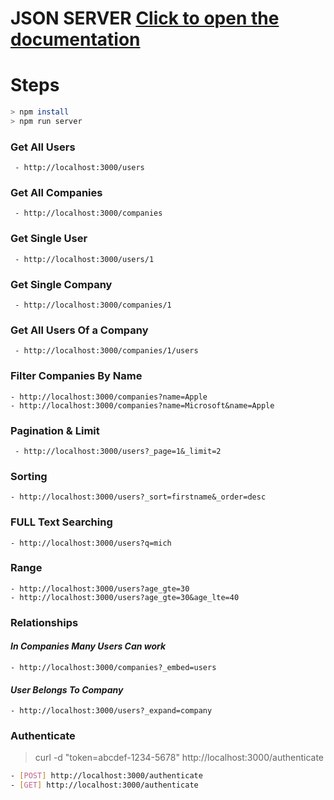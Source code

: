 # JSON SERVER [Click to open the documentation](https://github.com/typicode/json-server)

# Steps
```sh
> npm install
> npm run server
```

### **Get All Users**
```
 - http://localhost:3000/users
```

### **Get All Companies**
```
 - http://localhost:3000/companies
```

### **Get Single User**
```
 - http://localhost:3000/users/1
```

### **Get Single Company**
```
 - http://localhost:3000/companies/1
```

### **Get All Users Of a Company**
```
 - http://localhost:3000/companies/1/users
```

### **Filter Companies By Name**
```
- http://localhost:3000/companies?name=Apple
- http://localhost:3000/companies?name=Microsoft&name=Apple
```

### **Pagination & Limit**
```
 - http://localhost:3000/users?_page=1&_limit=2
```

### **Sorting**
```
- http://localhost:3000/users?_sort=firstname&_order=desc
```

### **FULL Text Searching**
```
- http://localhost:3000/users?q=mich
```

### **Range**
```
- http://localhost:3000/users?age_gte=30
- http://localhost:3000/users?age_gte=30&age_lte=40
```
### **Relationships**
#### *In Companies Many Users Can work*
```
- http://localhost:3000/companies?_embed=users
```
#### *User Belongs To Company*
```
- http://localhost:3000/users?_expand=company
```

### **Authenticate**
> curl -d "token=abcdef-1234-5678" http://localhost:3000/authenticate
```sh
- [POST] http://localhost:3000/authenticate
- [GET] http://localhost:3000/authenticate
```
